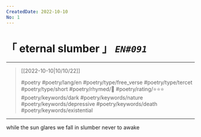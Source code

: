```yaml
---
CreatedDate: 2022-10-10
No: 1
---
```

# &#12300; eternal slumber &#12301; *`EN#091`*

---

> [[2022-10-10|10/10/22]]
> 
> #poetry 
> #poetry/lang/en 
> #poetry/type/free_verse #poetry/type/tercet #poetry/type/short 
> #poetry/rhymed/🔴 
> #poetry/rating/⭐⭐⭐ 
> #poetry/keywords/dark #poetry/keywords/nature #poetry/keywords/depressive #poetry/keywords/death #poetry/keywords/existential 

---

while the sun glares
we fall in slumber
never to awake